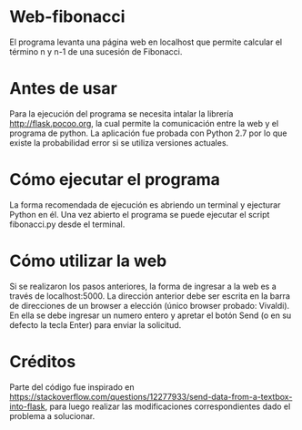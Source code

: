 # Web-fibonacci
El programa levanta una página web en localhost que permite calcular el término n y n-1 de una sucesión de Fibonacci.
# Antes de usar
Para la ejecución del programa se necesita intalar la librería http://flask.pocoo.org, la cual permite la comunicación entre la web y el programa de python. La aplicación fue probada con Python 2.7 por lo que existe la probabilidad error si se utiliza versiones actuales. 
# Cómo ejecutar el programa
La forma recomendada de ejecución es abriendo un terminal y ejecturar Python en él. Una vez abierto el programa se puede ejecutar el script fibonacci.py desde el terminal.
# Cómo utilizar la web
Si se realizaron los pasos anteriores, la forma de ingresar a la web es a través de localhost:5000. La dirección anterior debe ser escrita en la barra de direcciones de un browser a elección (único browser probado: Vivaldi). En ella se debe ingresar un numero entero y apretar el botón Send (o en su defecto la tecla Enter) para enviar la solicitud.
# Créditos
Parte del código fue inspirado en https://stackoverflow.com/questions/12277933/send-data-from-a-textbox-into-flask, para luego realizar las modificaciones correspondientes dado el problema a solucionar. 
